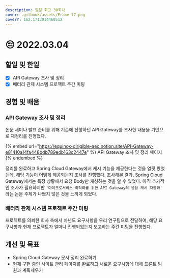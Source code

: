 ```yaml
---
description: 일일 회고 30회차
cover: .gitbook/assets/Frame 77.png
coverY: 162.1713014460512
---
```


# 😔 2022.03.04

## 할일 및 한일

* [x] API Gateway 조사 및 정리
* [x] 배터리 관제 시스템 프로젝트 주간 미팅

## 경험 및 배움

### API Gateway 조사 및 정리

논문 세미나 발표 준비를 위해 기존에 진행하던 API Gateway를 조사한 내용을 기반으로 재정리를 진행했다.

{% embed url="https://equinox-dirigible-aec.notion.site/API-Gateway-e81410a14fa448bdb789edb163c2447e" %}
API Gateway 조사 및 정리 페이지
{% endembed %}



정리를 완료하고 Spring Cloud Gateway에서 캐시 기능을 제공한다는 것을 얼핏 봤었는데, 해당 기능이 어떻게 제공되는지 조사를 진행했다. 조사해본 결과, Spring Cloud Gateway에서는 특정 상황에서 요청 Body만 캐싱하는 것을 알 수 있었다. 아직 추가적인 조사가 필요하지만 `'마이크로서비스 최적화를 위한 API Gateway의 응답 캐시 자동화'` 라는 논문 주제가 나쁘지 않은 것을 느끼게 되었다.



### 배터리 관제 시스템 프로젝트 주간 미팅

프로젝트를 의뢰한 회사 측에서 차년도 요구사항을 우리 연구팀으로 전달하여, 해당 요구사항과 현재 프로젝트가 얼마나 진행되었는지 보고하는 주간 미팅을 진행했다.



## 개선 및 목표

* Spring Cloud Gateway 문서 정리 완료하기
* 현재 구현 중인 사이트 관리 페이지를 완료하고 새로운 요구사항에 대해 프론트 팀원과 계획세우기
